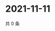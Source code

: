 # 2021-11-11

共 0 条

<!-- BEGIN WEIBO -->
<!-- 最后更新时间 Thu Nov 11 2021 09:52:04 GMT+0800 (China Standard Time) -->

<!-- END WEIBO -->

